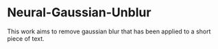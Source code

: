 # Neural-Gaussian-Unblur
This work aims to remove gaussian blur that has been applied to a short piece of text. 
